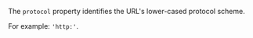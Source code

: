 
The `protocol` property identifies the URL's lower-cased protocol scheme.

For example: `'http:'`.

